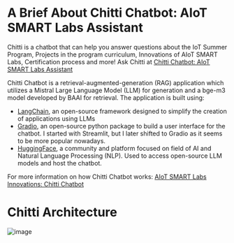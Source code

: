 # A Brief About Chitti Chatbot: AIoT SMART Labs Assistant
Chitti is a chatbot that can help you answer questions about the IoT Summer Program, Projects in the program curriculum, Innovations of AIoT SMART Labs, Certification process and more! Ask Chitti at [Chitti Chatbot: AIoT SMART Labs Assistant](https://www.aiotsmartlabs.com/innovations/chitti-chatbot)

Chitti Chatbot is a retrieval-augmented-generation (RAG) application which utilizes a Mistral Large Language Model (LLM) for generation and a bge-m3 model developed by BAAI for retrieval. The application is built using:
- [LangChain](https://www.langchain.com/langchain), an open-source framework designed to simplify the creation of applications using LLMs
- [Gradio](https://www.gradio.app/), an open-source python package to build a user interface for the chatbot. I started with Streamlit, but I later shifted to Gradio as it seems to be more popular nowadays.
- [HuggingFace](https://huggingface.co/), a community and platform focused on field of AI and Natural Language Processing (NLP). Used to access open-source LLM models and host the chatbot.

For more information on how Chitti Chatbot works: [AIoT SMART Labs Innovations: Chitti Chatbot](https://www.aiotsmartlabs.com/innovations/chitti-chatbot)

# Chitti Architecture
![image](https://github.com/rishisim/Chitti-Chatbot/assets/86998121/42adb6a6-9523-45ee-b2f2-ff747f8a8e28)
